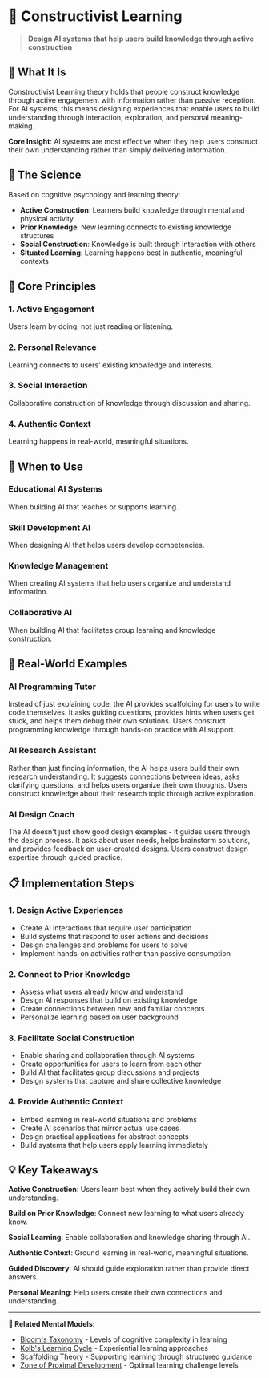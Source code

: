 # 🧱 Constructivist Learning

> **Design AI systems that help users build knowledge through active construction**

## 🎯 **What It Is**

Constructivist Learning theory holds that people construct knowledge through active engagement with information rather than passive reception. For AI systems, this means designing experiences that enable users to build understanding through interaction, exploration, and personal meaning-making.

**Core Insight**: AI systems are most effective when they help users construct their own understanding rather than simply delivering information.

## 🧠 **The Science**

Based on cognitive psychology and learning theory:

- **Active Construction**: Learners build knowledge through mental and physical activity
- **Prior Knowledge**: New learning connects to existing knowledge structures
- **Social Construction**: Knowledge is built through interaction with others
- **Situated Learning**: Learning happens best in authentic, meaningful contexts

## 🧱 **Core Principles**

### **1. Active Engagement**
Users learn by doing, not just reading or listening.

### **2. Personal Relevance**
Learning connects to users' existing knowledge and interests.

### **3. Social Interaction**
Collaborative construction of knowledge through discussion and sharing.

### **4. Authentic Context**
Learning happens in real-world, meaningful situations.

## 🎯 **When to Use**

### **Educational AI Systems**
When building AI that teaches or supports learning.

### **Skill Development AI**
When designing AI that helps users develop competencies.

### **Knowledge Management**
When creating AI systems that help users organize and understand information.

### **Collaborative AI**
When building AI that facilitates group learning and knowledge construction.

## 🚀 **Real-World Examples**

### **AI Programming Tutor**
Instead of just explaining code, the AI provides scaffolding for users to write code themselves. It asks guiding questions, provides hints when users get stuck, and helps them debug their own solutions. Users construct programming knowledge through hands-on practice with AI support.

### **AI Research Assistant**
Rather than just finding information, the AI helps users build their own research understanding. It suggests connections between ideas, asks clarifying questions, and helps users organize their own thoughts. Users construct knowledge about their research topic through active exploration.

### **AI Design Coach**
The AI doesn't just show good design examples - it guides users through the design process. It asks about user needs, helps brainstorm solutions, and provides feedback on user-created designs. Users construct design expertise through guided practice.

## 📋 **Implementation Steps**

### **1. Design Active Experiences**
- Create AI interactions that require user participation
- Build systems that respond to user actions and decisions
- Design challenges and problems for users to solve
- Implement hands-on activities rather than passive consumption

### **2. Connect to Prior Knowledge**
- Assess what users already know and understand
- Design AI responses that build on existing knowledge
- Create connections between new and familiar concepts
- Personalize learning based on user background

### **3. Facilitate Social Construction**
- Enable sharing and collaboration through AI systems
- Create opportunities for users to learn from each other
- Build AI that facilitates group discussions and projects
- Design systems that capture and share collective knowledge

### **4. Provide Authentic Context**
- Embed learning in real-world situations and problems
- Create AI scenarios that mirror actual use cases
- Design practical applications for abstract concepts
- Build systems that help users apply learning immediately

## 💡 **Key Takeaways**

**Active Construction**: Users learn best when they actively build their own understanding.

**Build on Prior Knowledge**: Connect new learning to what users already know.

**Social Learning**: Enable collaboration and knowledge sharing through AI.

**Authentic Context**: Ground learning in real-world, meaningful situations.

**Guided Discovery**: AI should guide exploration rather than provide direct answers.

**Personal Meaning**: Help users create their own connections and understanding.

---

**🔗 Related Mental Models:**
- [Bloom's Taxonomy](./blooms-taxonomy.md) - Levels of cognitive complexity in learning
- [Kolb's Learning Cycle](./kolbs-learning-cycle.md) - Experiential learning approaches
- [Scaffolding Theory](./scaffolding-theory.md) - Supporting learning through structured guidance
- [Zone of Proximal Development](./zone-of-proximal-development.md) - Optimal learning challenge levels